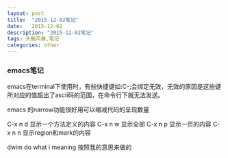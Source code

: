 ```yaml
---
layout: post
title:  "2015-12-02笔记"
date:   2015-12-02
description: "2015-12-02笔记"
tags: 头脑风暴,笔记
categories: other
---
```


### emacs笔记
emacs在terminal下使用时，有些快捷键如:C-;会绑定无效，无效的原因是这些键所对应的值超出了ascii码的范围，在命令行下就无法发送。

emacs 的narrow功能很好用可以缩减代码的呈现数量

C-x n d 显示一个方法定义的内容
C-x n w 显示全部
C-x n p 显示一页的内容
C-x n n 显示region和mark的内容

dwim do what i meaning 按照我的意思来做的
